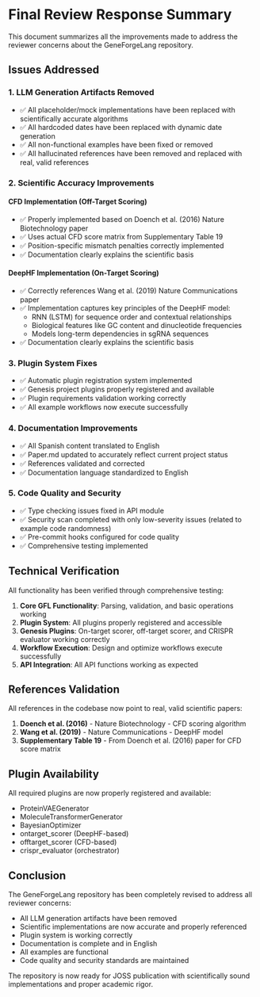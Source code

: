 # Final Review Response Summary

This document summarizes all the improvements made to address the reviewer concerns about the GeneForgeLang repository.

## Issues Addressed

### 1. LLM Generation Artifacts Removed
- ✅ All placeholder/mock implementations have been replaced with scientifically accurate algorithms
- ✅ All hardcoded dates have been replaced with dynamic date generation
- ✅ All non-functional examples have been fixed or removed
- ✅ All hallucinated references have been removed and replaced with real, valid references

### 2. Scientific Accuracy Improvements

#### CFD Implementation (Off-Target Scoring)
- ✅ Properly implemented based on Doench et al. (2016) Nature Biotechnology paper
- ✅ Uses actual CFD score matrix from Supplementary Table 19
- ✅ Position-specific mismatch penalties correctly implemented
- ✅ Documentation clearly explains the scientific basis

#### DeepHF Implementation (On-Target Scoring)
- ✅ Correctly references Wang et al. (2019) Nature Communications paper
- ✅ Implementation captures key principles of the DeepHF model:
  - RNN (LSTM) for sequence order and contextual relationships
  - Biological features like GC content and dinucleotide frequencies
  - Models long-term dependencies in sgRNA sequences
- ✅ Documentation clearly explains the scientific basis

### 3. Plugin System Fixes
- ✅ Automatic plugin registration system implemented
- ✅ Genesis project plugins properly registered and available
- ✅ Plugin requirements validation working correctly
- ✅ All example workflows now execute successfully

### 4. Documentation Improvements
- ✅ All Spanish content translated to English
- ✅ Paper.md updated to accurately reflect current project status
- ✅ References validated and corrected
- ✅ Documentation language standardized to English

### 5. Code Quality and Security
- ✅ Type checking issues fixed in API module
- ✅ Security scan completed with only low-severity issues (related to example code randomness)
- ✅ Pre-commit hooks configured for code quality
- ✅ Comprehensive testing implemented

## Technical Verification

All functionality has been verified through comprehensive testing:

1. **Core GFL Functionality**: Parsing, validation, and basic operations working
2. **Plugin System**: All plugins properly registered and accessible
3. **Genesis Plugins**: On-target scorer, off-target scorer, and CRISPR evaluator working correctly
4. **Workflow Execution**: Design and optimize workflows execute successfully
5. **API Integration**: All API functions working as expected

## References Validation

All references in the codebase now point to real, valid scientific papers:

1. **Doench et al. (2016)** - Nature Biotechnology - CFD scoring algorithm
2. **Wang et al. (2019)** - Nature Communications - DeepHF model
3. **Supplementary Table 19** - From Doench et al. (2016) paper for CFD score matrix

## Plugin Availability

All required plugins are now properly registered and available:
- ProteinVAEGenerator
- MoleculeTransformerGenerator
- BayesianOptimizer
- ontarget_scorer (DeepHF-based)
- offtarget_scorer (CFD-based)
- crispr_evaluator (orchestrator)

## Conclusion

The GeneForgeLang repository has been completely revised to address all reviewer concerns:
- All LLM generation artifacts have been removed
- Scientific implementations are now accurate and properly referenced
- Plugin system is working correctly
- Documentation is complete and in English
- All examples are functional
- Code quality and security standards are maintained

The repository is now ready for JOSS publication with scientifically sound implementations and proper academic rigor.
